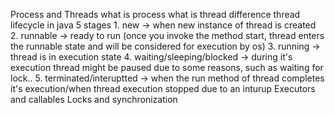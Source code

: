 Process and Threads
    what is process
    what is thread
    difference
    thread lifecycle in java
        5 stages
            1. new -> when new instance of thread is created
            2. runnable -> ready to run (once you invoke the method start, thread enters the runnable state and will be considered for execution by os)
            3. running -> thread is in execution state
            4. waiting/sleeping/blocked -> during it's execution thread might be paused due to some reasons, such as waiting for lock..
            5. terminated/interuptted -> when the run method of thread completes it's execution/when thread execution stopped due to an inturup 
Executors and callables
Locks and synchronization